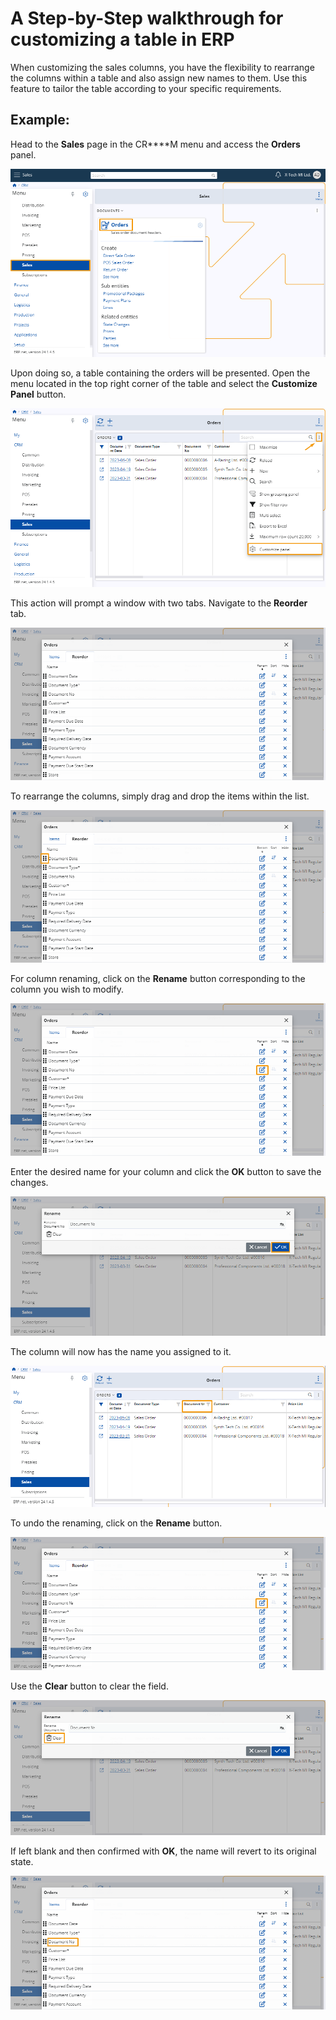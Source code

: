 # A Step-by-Step walkthrough for customizing a table in ERP

When customizing the sales columns, you have the flexibility to
rearrange the columns within a table and also assign new names to them.
Use this feature to tailor the table according to your specific requirements.

## Example:

Head to the **Sales** page in the CR****M menu and access the **Orders** panel.

![Pictures](pictures/Order_navigate_20_01.png)

Upon doing so, a table containing the orders will be presented. Open the menu located in the top right corner of the table and select the **Customize Panel** button.

![Pictures](pictures/Orders_Customize_panel_20_01.png)

This action will prompt a window with two tabs. Navigate to the **Reorder** tab.

![Pictures](pictures/Order_reorder_20_01.png)

To rearrange the columns, simply drag and drop the items within the list.

![Pictures](pictures/Reorder_drag_20_01.png)

For column renaming, click on the **Rename** button corresponding to the column you wish to modify.

![Pictures](pictures/Order_rename_button_20_01.png)

Enter the desired name for your column and click the **OK** button to save the changes.

![Pictures](pictures/Reorder_Rename_20_01.png)

The column will now has the name you assigned to it.

![Pictures](pictures/Order_new_name_20_01.png)

To undo the renaming, click on the **Rename** button. 

![Pictures](pictures/Order_Undo_20_01.png)

Use the **Clear** button to clear the field. 

![Pictures](pictures/Reorder_Clear_20_01.png)

If left blank and then confirmed with **OK**, the name will revert to its original state.

![Pictures](pictures/Order_original_name_20_01.png)

